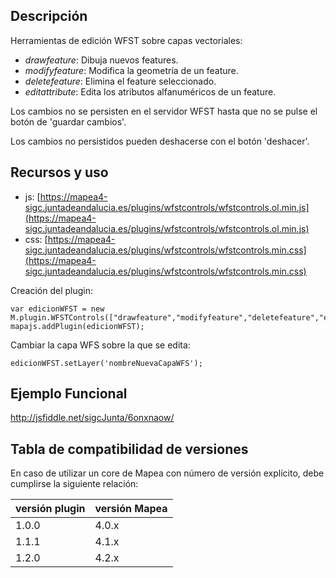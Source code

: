 ## Descripción

Herramientas de edición WFST sobre capas vectoriales:
- *drawfeature*: Dibuja nuevos features.
- *modifyfeature*: Modifica la geometría de un feature.
- *deletefeature*: Elimina el feature seleccionado.
- *editattribute*: Edita los atributos alfanuméricos de un feature.

Los cambios no se persisten en el servidor WFST hasta que no se pulse el botón de 'guardar cambios'.

Los cambios no persistidos pueden deshacerse con el botón 'deshacer'.

## Recursos y uso

- js: [https://mapea4-sigc.juntadeandalucia.es/plugins/wfstcontrols/wfstcontrols.ol.min.js](https://mapea4-sigc.juntadeandalucia.es/plugins/wfstcontrols/wfstcontrols.ol.min.js)
- css: [https://mapea4-sigc.juntadeandalucia.es/plugins/wfstcontrols/wfstcontrols.min.css](https://mapea4-sigc.juntadeandalucia.es/plugins/wfstcontrols/wfstcontrols.min.css)

Creación del plugin:
```
var edicionWFST = new M.plugin.WFSTControls(["drawfeature","modifyfeature","deletefeature","editattribute"],'nombreCapaWFS';
mapajs.addPlugin(edicionWFST);
```
Cambiar la capa WFS sobre la que se edita:
```
edicionWFST.setLayer('nombreNuevaCapaWFS');
```
## Ejemplo Funcional

http://jsfiddle.net/sigcJunta/6onxnaow/

## Tabla de compatibilidad de versiones   
En caso de utilizar un core de Mapea con número de versión explícito, debe cumplirse la siguiente relación:  

versión plugin | versión Mapea |
--- | --- |
1.0.0 | 4.0.x
1.1.1 | 4.1.x
1.2.0 | 4.2.x 
